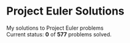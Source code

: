 # Project Euler Solutions    
My solutions to Project Euler problems    
Current status: __0__ of __577__ problems solved.    
